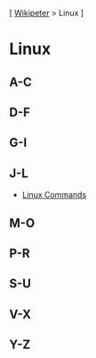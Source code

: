 \[ [Wikipeter](../../README.md) > Linux \]
# Linux
## A-C

## D-F

## G-I

## J-L
- [Linux Commands](linux-commands.md)

## M-O

## P-R

## S-U

## V-X

## Y-Z
